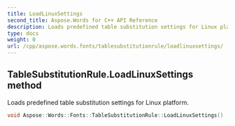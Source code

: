 ```yaml
---
title: LoadLinuxSettings
second_title: Aspose.Words for C++ API Reference
description: Loads predefined table substitution settings for Linux platform. 
type: docs
weight: 0
url: /cpp/aspose.words.fonts/tablesubstitutionrule/loadlinuxsettings/
---
```

## TableSubstitutionRule.LoadLinuxSettings method


Loads predefined table substitution settings for Linux platform.

```cpp
void Aspose::Words::Fonts::TableSubstitutionRule::LoadLinuxSettings()
```

